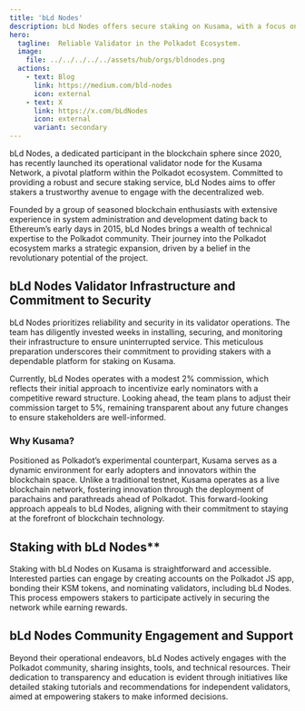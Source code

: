 ```yaml
---
title: 'bLd Nodes'
description: bLd Nodes offers secure staking on Kusama, with a focus on reliability and low commissions in the Polkadot ecosystem.
hero:
  tagline:  Reliable Validator in the Polkadot Ecosystem.
  image: 
    file: ../../../../../assets/hub/orgs/bldnodes.png
  actions:
    - text: Blog
      link: https://medium.com/bld-nodes
      icon: external
    - text: X
      link: https://x.com/bLdNodes
      icon: external
      variant: secondary
---
```

 
bLd Nodes, a dedicated participant in the blockchain sphere since 2020, has recently launched its operational validator node for the Kusama Network, a pivotal platform within the Polkadot ecosystem. Committed to providing a robust and secure staking service, bLd Nodes aims to offer stakers a trustworthy avenue to engage with the decentralized web.

Founded by a group of seasoned blockchain enthusiasts with extensive experience in system administration and development dating back to Ethereum’s early days in 2015, bLd Nodes brings a wealth of technical expertise to the Polkadot community. Their journey into the Polkadot ecosystem marks a strategic expansion, driven by a belief in the revolutionary potential of the project.

## bLd Nodes Validator Infrastructure and Commitment to Security
bLd Nodes prioritizes reliability and security in its validator operations. The team has diligently invested weeks in installing, securing, and monitoring their infrastructure to ensure uninterrupted service. This meticulous preparation underscores their commitment to providing stakers with a dependable platform for staking on Kusama.

Currently, bLd Nodes operates with a modest 2% commission, which reflects their initial approach to incentivize early nominators with a competitive reward structure. Looking ahead, the team plans to adjust their commission target to 5%, remaining transparent about any future changes to ensure stakeholders are well-informed.

### Why Kusama?
Positioned as Polkadot’s experimental counterpart, Kusama serves as a dynamic environment for early adopters and innovators within the blockchain space. Unlike a traditional testnet, Kusama operates as a live blockchain network, fostering innovation through the deployment of parachains and parathreads ahead of Polkadot. This forward-looking approach appeals to bLd Nodes, aligning with their commitment to staying at the forefront of blockchain technology.

## Staking with bLd Nodes**
Staking with bLd Nodes on Kusama is straightforward and accessible. Interested parties can engage by creating accounts on the Polkadot JS app, bonding their KSM tokens, and nominating validators, including bLd Nodes. This process empowers stakers to participate actively in securing the network while earning rewards.

## bLd Nodes Community Engagement and Support
Beyond their operational endeavors, bLd Nodes actively engages with the Polkadot community, sharing insights, tools, and technical resources. Their dedication to transparency and education is evident through initiatives like detailed staking tutorials and recommendations for independent validators, aimed at empowering stakers to make informed decisions.